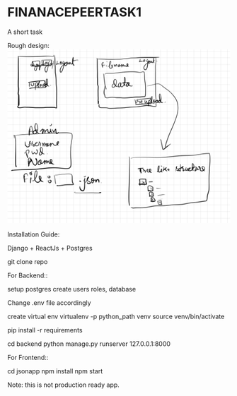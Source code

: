 # FINANACEPEERTASK1
A short task

Rough design:
![Screenshot](rough.jpg)


Installation Guide:

Django + ReactJs + Postgres

git clone repo

For Backend::

setup postgres
create users roles, database

Change .env file accordingly

create virtual env
virtualenv -p python_path venv
source venv/bin/activate

pip install -r requirements

cd backend
python manage.py runserver 127.0.0.1:8000

For Frontend::

cd jsonapp
npm install
npm start


Note: this is not production ready app.




